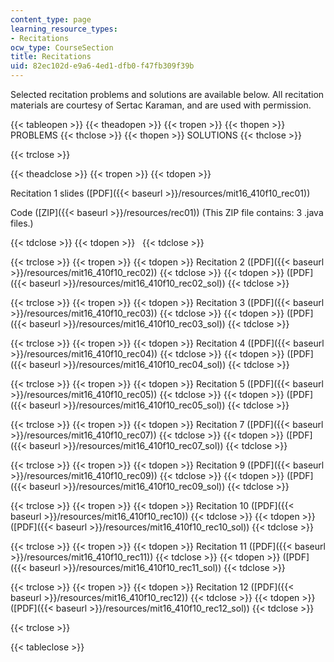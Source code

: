 ```yaml
---
content_type: page
learning_resource_types:
- Recitations
ocw_type: CourseSection
title: Recitations
uid: 82ec102d-e9a6-4ed1-dfb0-f47fb309f39b
---
```


Selected recitation problems and solutions are available below. All recitation materials are courtesy of Sertac Karaman, and are used with permission.

{{< tableopen >}}
{{< theadopen >}}
{{< tropen >}}
{{< thopen >}}
PROBLEMS
{{< thclose >}}
{{< thopen >}}
SOLUTIONS
{{< thclose >}}

{{< trclose >}}

{{< theadclose >}}
{{< tropen >}}
{{< tdopen >}}


Recitation 1 slides ([PDF]({{< baseurl >}}/resources/mit16_410f10_rec01))

Code ([ZIP]({{< baseurl >}}/resources/rec01)) (This ZIP file contains: 3 .java files.)


{{< tdclose >}}
{{< tdopen >}}
 
{{< tdclose >}}

{{< trclose >}}
{{< tropen >}}
{{< tdopen >}}
Recitation 2 ([PDF]({{< baseurl >}}/resources/mit16_410f10_rec02))
{{< tdclose >}}
{{< tdopen >}}
([PDF]({{< baseurl >}}/resources/mit16_410f10_rec02_sol))
{{< tdclose >}}

{{< trclose >}}
{{< tropen >}}
{{< tdopen >}}
Recitation 3 ([PDF]({{< baseurl >}}/resources/mit16_410f10_rec03))
{{< tdclose >}}
{{< tdopen >}}
([PDF]({{< baseurl >}}/resources/mit16_410f10_rec03_sol))
{{< tdclose >}}

{{< trclose >}}
{{< tropen >}}
{{< tdopen >}}
Recitation 4 ([PDF]({{< baseurl >}}/resources/mit16_410f10_rec04))
{{< tdclose >}}
{{< tdopen >}}
([PDF]({{< baseurl >}}/resources/mit16_410f10_rec04_sol))
{{< tdclose >}}

{{< trclose >}}
{{< tropen >}}
{{< tdopen >}}
Recitation 5 ([PDF]({{< baseurl >}}/resources/mit16_410f10_rec05))
{{< tdclose >}}
{{< tdopen >}}
([PDF]({{< baseurl >}}/resources/mit16_410f10_rec05_sol))
{{< tdclose >}}

{{< trclose >}}
{{< tropen >}}
{{< tdopen >}}
Recitation 7 ([PDF]({{< baseurl >}}/resources/mit16_410f10_rec07))
{{< tdclose >}}
{{< tdopen >}}
([PDF]({{< baseurl >}}/resources/mit16_410f10_rec07_sol))
{{< tdclose >}}

{{< trclose >}}
{{< tropen >}}
{{< tdopen >}}
Recitation 9 ([PDF]({{< baseurl >}}/resources/mit16_410f10_rec09))
{{< tdclose >}}
{{< tdopen >}}
([PDF]({{< baseurl >}}/resources/mit16_410f10_rec09_sol))
{{< tdclose >}}

{{< trclose >}}
{{< tropen >}}
{{< tdopen >}}
Recitation 10 ([PDF]({{< baseurl >}}/resources/mit16_410f10_rec10))
{{< tdclose >}}
{{< tdopen >}}
([PDF]({{< baseurl >}}/resources/mit16_410f10_rec10_sol))
{{< tdclose >}}

{{< trclose >}}
{{< tropen >}}
{{< tdopen >}}
Recitation 11 ([PDF]({{< baseurl >}}/resources/mit16_410f10_rec11))
{{< tdclose >}}
{{< tdopen >}}
([PDF]({{< baseurl >}}/resources/mit16_410f10_rec11_sol))
{{< tdclose >}}

{{< trclose >}}
{{< tropen >}}
{{< tdopen >}}
Recitation 12 ([PDF]({{< baseurl >}}/resources/mit16_410f10_rec12))
{{< tdclose >}}
{{< tdopen >}}
([PDF]({{< baseurl >}}/resources/mit16_410f10_rec12_sol))
{{< tdclose >}}

{{< trclose >}}

{{< tableclose >}}